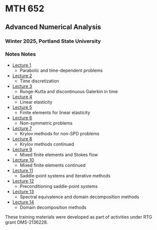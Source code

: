 # MTH 652
## Advanced Numerical Analysis
### Winter 2025, Portland State University

### Notes Notes

* [Lecture 1](lectures/pdf/lecture_1.pdf)
   - Parabolic and time-dependent problems
* [Lecture 2](lectures/pdf/lecture_2.pdf)
   - Time discretization
* [Lecture 3](lectures/pdf/lecture_3.pdf)
   - Runge-Kutta and discontinuous Galerkin in time
* [Lecture 4](lectures/pdf/lecture_4.pdf)
   - Linear elasticity
* [Lecture 5](lectures/pdf/lecture_5.pdf)
   - Finite elements for linear elasticity
* [Lecture 6](lectures/pdf/lecture_6.tex)
   - Non-symmetric problems
* [Lecture 7](lectures/pdf/lecture_7.pdf)
   - Krylov methods for non-SPD problems
* [Lecture 8](lectures/pdf/lecture_8.pdf)
   - Krylov methods continued
* [Lecture 9](lectures/pdf/lecture_9.pdf)
   - Mixed finite elements and Stokes flow
* [Lecture 10](lectures/pdf/lecture_10.pdf)
   - Mixed finite elements continued
* [Lecture 11](lectures/pdf/lecture_11.pdf)
   - Saddle-point systems and iterative methods
* [Lecture 12](lectures/pdf/lecture_12.pdf)
   - Preconditioning saddle-point systems
* [Lecture 13](lectures/pdf/lecture_13.pdf)
   - Spectral equivalence and domain decomposition methods
* [Lecture 14](lectures/pdf/lecture_14.pdf)
   - Domain decomposition methods

These training materials were developed as part of activities under RTG grant DMS-2136228.
